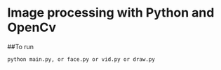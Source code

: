# Image processing with Python and OpenCv 

##To run 
```
python main.py, or face.py or vid.py or draw.py 

```